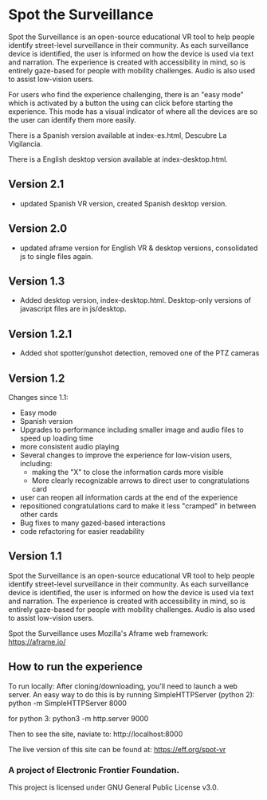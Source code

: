 # Spot the Surveillance
Spot the Surveillance is an open-source educational VR tool to help people identify street-level surveillance in their community. As each surveillance device is identified, the user is informed on how the device is used via text and narration. The experience is created with accessibility in mind, so is entirely gaze-based for people with mobility challenges. Audio is also used to assist low-vision users.

For users who find the experience challenging, there is an "easy mode" which is activated by a button the using can click before starting the experience. This mode has a visual indicator of where all the devices are so the user can identify them more easily.

There is a Spanish version available at index-es.html, Descubre La Vigilancia.

There is a English desktop version available at index-desktop.html.

## Version 2.1
- updated Spanish VR version, created Spanish desktop version.

## Version 2.0
- updated aframe version for English VR & desktop versions, consolidated js to single files again.

## Version 1.3
- Added desktop version, index-desktop.html. Desktop-only versions of javascript files are in js/desktop.

## Version 1.2.1
- Added shot spotter/gunshot detection, removed one of the PTZ cameras

## Version 1.2
Changes since 1.1:
- Easy mode
- Spanish version
- Upgrades to performance including smaller image and audio files to speed up loading time
- more consistent audio playing
- Several changes to improve the experience for low-vision users, including:
    - making the "X" to close the information cards more visible
    - More clearly recognizable arrows to direct user to congratulations card
- user can reopen all information cards at the end of the experience
- repositioned congratulations card to make it less "cramped" in between other cards
- Bug fixes to many gazed-based interactions
- code refactoring for easier readability

## Version 1.1
Spot the Surveillance is an open-source educational VR tool to help people identify street-level surveillance in their community. As each surveillance device is identified, the user is informed on how the device is used via text and narration. The experience is created with accessibility in mind, so is entirely gaze-based for people with mobility challenges. Audio is also used to assist low-vision users.

Spot the Surveillance uses Mozilla's Aframe web framework: https://aframe.io/

## How to run the experience
To run locally:
After cloning/downloading, you'll need to launch a web server. An easy way to do this is by running SimpleHTTPServer (python 2):
python -m SimpleHTTPServer 8000

for python 3:
python3 -m http.server 9000

Then to see the site, naviate to: http://localhost:8000

The live version of this site can be found at: https://eff.org/spot-vr

### A project of Electronic Frontier Foundation.
This project is licensed under GNU General Public License v3.0.
